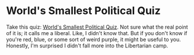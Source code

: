 # World's Smallest Political Quiz

Take this quiz: [World's Smallest Political Quiz](http://tinyurl.com/wqo2). Not sure what the real point of it is; it calls me a liberal. Like, I didn't know that. But if you don't know if you're red, blue, or some sort of weird purple, it might be useful to you. Honestly, I'm surprised I didn't fall more into the Libertarian camp.
